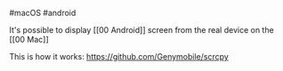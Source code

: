 #macOS 
#android 

It's possible to display [[00 Android]] screen from the real device on the [[00 Mac]]

This is how it works: https://github.com/Genymobile/scrcpy